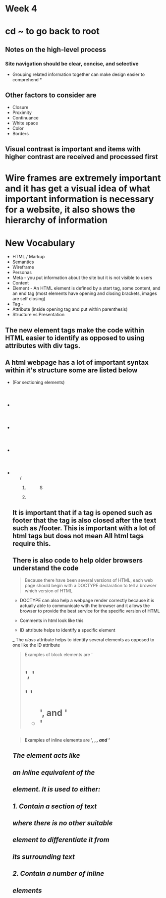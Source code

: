 # Week 4

# cd ~ to go back to root

## Notes on the high-level process

### Site navigation should be clear, concise, and selective

* Grouping related information together can make design easier to comprehend *

##  Other factors to consider are

 * Closure 
 *  Proximity 
 * Continuance
 * White space
 * Color
 * Borders

 ## Visual contrast is important and items with higher contrast are received and processed first

 #  Wire frames are extremely important and it has get a visual idea of what important information is necessary for a website, it also shows the hierarchy of information



# New Vocabulary
- HTML / Markup
- Semantics
- Wireframe
- Personas
- Meta - you put information about the site but it is not visible to users 
- Content
- Element - An HTML element is defined by a start tag, some content, and an end tag (most elements have opening and closing brackets, images are self closing)
- Tag - 
- Attribute (inside opening tag and put within parenthesis)
- Structure vs Presentation 


## The new element tags make the code within HTML easier to identify as opposed to using attributes with div tags.  

## A html webpage has a lot of important syntax within it's structure some are listed below
- <div> (For sectioning elements)
- <header>
- <footer>
- <article>
- <ul>/<ol>
- <figure>S
- <a>
##  It is important that if a tag is opened such as footer that the tag is also closed after the text such as /footer.  This is important with a lot of html tags but does not mean **All** html tags require this.

## There is also code to help older browsers understand the code

> Because there have been several versions of HTML, each web page should begin with a DOCTYPE declaration to tell a browser which version of HTML

- DOCTYPE can also help a webpage render correctly because it is actually able to communicate with the browser and it allows the browser to provide the best service for the specific version of HTML

- Comments in html look like this *<!-- -->*

- ID attribute helps to identify a specific element 

_  The *class* attribute helps to identify several elements as opposed to one like the ID attribute

> Examples of block elements are
> '<h1>', '<p>' '<ul>', and '<li>'


>Examples of inline elements are
>'<a>, <b>, <em>, and <img>'

## The <span> element acts like
## an inline equivalent of the <div>
## element. It is used to either:
## 1. Contain a section of text
## where there is no other suitable
## element to differentiate it from
## its surrounding text
## 2. Contain a number of inline
## elements
